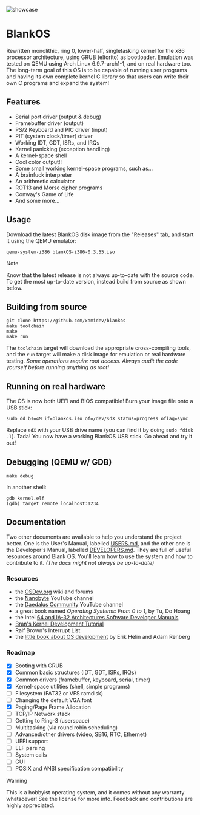 ![showcase](https://github.com/user-attachments/assets/96539af5-2af9-40a1-96f4-43da1f369c36)

# BlankOS

Rewritten monolithic, ring 0, lower-half, singletasking kernel for the x86 processor architecture, using GRUB (eltorito) as bootloader. Emulation was tested on QEMU using Arch Linux 6.9.7-arch1-1, and on real hardware too.
The long-term goal of this OS is to be capable of running user programs and having its own complete kernel C library so that users can write their own C programs and expand the system!

## Features

- Serial port driver (output & debug)
- Framebuffer driver (output)
- PS/2 Keyboard and PIC driver (input)
- PIT (system clock/timer) driver
- Working IDT, GDT, ISRs, and IRQs
- Kernel panicking (exception handling)
- A kernel-space shell
- Cool color output!!
- Some small working kernel-space programs, such as...
- A brainfuck interpreter
- An arithmetic calculator
- ROT13 and Morse cipher programs
- Conway's Game of Life
- And some more...

## Usage

Download the latest BlankOS disk image from the "Releases" tab, and start it using the QEMU emulator:

```
qemu-system-i386 blankOS-i386-0.3.55.iso
```

> [!NOTE]
> Know that the latest release is not always up-to-date with the source code. To get the most up-to-date version, instead build from source as shown below.

## Building from source

```
git clone https://github.com/xamidev/blankos
make toolchain
make
make run
```

The `toolchain` target will download the appropriate cross-compiling tools, and the `run` target will make a disk image for emulation or real hardware testing. *Some operations require root access. Always audit the code yourself before running anything as root!*

## Running on real hardware

The OS is now both UEFI and BIOS compatible! Burn your image file onto a USB stick:
```
sudo dd bs=4M if=blankos.iso of=/dev/sdX status=progress oflag=sync
```

Replace `sdX` with your USB drive name (you can find it by doing `sudo fdisk -l`).
Tada! You now have a working BlankOS USB stick. Go ahead and try it out!

## Debugging (QEMU w/ GDB)

```
make debug
```

In another shell:

```
gdb kernel.elf
(gdb) target remote localhost:1234
```

## Documentation

Two other documents are available to help you understand the project better. One is the User's Manual, labelled [USERS.md](docs/USERS.md), and the other one is the Developer's Manual, labelled [DEVELOPERS.md](docs/DEVELOPERS.md). They are full of useful resources around Blank OS. You'll learn how to use the system and how to contribute to it. *(The docs might not always be up-to-date)*

### Resources

- the [OSDev.org](https://wiki.osdev.org/Expanded_Main_Page) wiki and forums
- the [Nanobyte](https://www.youtube.com/watch?v=9t-SPC7Tczc&list=PLFjM7v6KGMpiH2G-kT781ByCNC_0pKpPN) YouTube channel
- the [Daedalus Community](https://www.youtube.com/@DaedalusCommunity) YouTube channel
- a great book named *Operating Systems: From 0 to 1*, by Tu, Do Hoang
- the Intel [64 and IA-32 Architectures Software Developer Manuals](https://www.intel.com/content/www/us/en/developer/articles/technical/intel-sdm.html)
- [Bran's Kernel Development Tutorial](http://www.osdever.net/bkerndev/index.php)
- Ralf Brown's Interrupt List
- the [little book about OS development](https://littleosbook.github.io/) by Erik Helin and Adam Renberg

### Roadmap

- [X] Booting with GRUB
- [X] Common basic structures (IDT, GDT, ISRs, IRQs)
- [X] Common drivers (framebuffer, keyboard, serial, timer)
- [X] Kernel-space utilities (shell, simple programs)
- [ ] Filesystem (FAT32 or VFS ramdisk)
- [ ] Changing the default VGA font
- [X] Paging/Page Frame Allocation
- [ ] TCP/IP Network stack
- [ ] Getting to Ring-3 (userspace)
- [ ] Multitasking (via round robin scheduling)
- [ ] Advanced/other drivers (video, SB16, RTC, Ethernet)
- [ ] UEFI support
- [ ] ELF parsing
- [ ] System calls
- [ ] GUI
- [ ] POSIX and ANSI specification compatibility

> [!WARNING]
> This is a hobbyist operating system, and it comes without any warranty whatsoever! See the license for more info. Feedback and contributions are highly appreciated.
